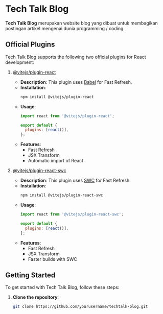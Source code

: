 # Tech Talk Blog

**Tech Talk Blog** merupakan website blog yang dibuat untuk membagikan postingan artikel mengenai dunia programming / coding. 

## Official Plugins

Tech Talk Blog supports the following two official plugins for React development:

1. [@vitejs/plugin-react](https://github.com/vitejs/vite-plugin-react/blob/main/packages/plugin-react/README.md)
   - **Description**: This plugin uses [Babel](https://babeljs.io/) for Fast Refresh.
   - **Installation**:
     ```bash
     npm install @vitejs/plugin-react
     ```
   - **Usage**:
     ```javascript
     import react from '@vitejs/plugin-react';

     export default {
       plugins: [react()],
     };
     ```
   - **Features**:
     - Fast Refresh
     - JSX Transform
     - Automatic import of React

2. [@vitejs/plugin-react-swc](https://github.com/vitejs/vite-plugin-react-swc)
   - **Description**: This plugin uses [SWC](https://swc.rs/) for Fast Refresh.
   - **Installation**:
     ```bash
     npm install @vitejs/plugin-react-swc
     ```
   - **Usage**:
     ```javascript
     import react from '@vitejs/plugin-react-swc';

     export default {
       plugins: [react()],
     };
     ```
   - **Features**:
     - Fast Refresh
     - JSX Transform
     - Faster builds with SWC

## Getting Started

To get started with Tech Talk Blog, follow these steps:

1. **Clone the repository**:
   ```bash
   git clone https://github.com/yourusername/techtalk-blog.git
